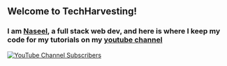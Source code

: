 ## Welcome to TechHarvesting!
### I am [Naseel](http://github.com/naseelniyas), a full stack web dev, and here is where I keep my code for my tutorials on my [youtube channel](https://www.youtube.com/c/TechHarvestingwithNaseel/)

[![YouTube Channel Subscribers](https://img.shields.io/youtube/channel/subscribers/UCvyU5jrYhkYnybK6D1t5UHQ?logo=youtube&style=for-the-badge)](https://www.youtube.com/c/TechHarvestingwithNaseel/)
